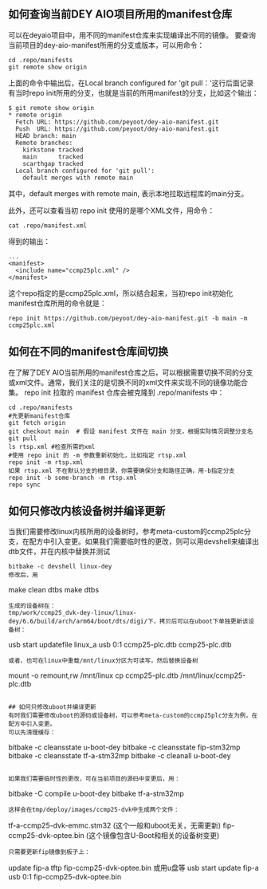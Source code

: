 ## 如何查询当前DEY AIO项目所用的manifest仓库
可以在deyaio项目中，用不同的manifest仓库来实现编译出不同的镜像。
要查询当前项目的dey-aio-manifest所用的分支或版本，可以用命令：
```
cd .repo/manifests
git remote show origin
```
上面的命令中输出后，在Local branch configured for 'git pull：'这行后面记录有当时repo init所用的分支，也就是当前的所用manifest的分支，比如这个输出：
```
$ git remote show origin
* remote origin
  Fetch URL: https://github.com/peyoot/dey-aio-manifest.git
  Push  URL: https://github.com/peyoot/dey-aio-manifest.git
  HEAD branch: main
  Remote branches:
    kirkstone tracked
    main      tracked
    scarthgap tracked
  Local branch configured for 'git pull':
    default merges with remote main

```
其中，default merges with remote main, 表示本地拉取远程库的main分支。

此外，还可以查看当初 repo init 使用的是哪个XML文件，用命令：
```
cat .repo/manifest.xml
```
得到的输出：
```
...
<manifest>
  <include name="ccmp25plc.xml" />
</manifest>
```
这个repo指定的是ccmp25plc.xml，所以结合起来，当初repo init初始化manifest仓库所用的命令就是：
```
repo init https://github.com/peyoot/dey-aio-manifest.git -b main -m ccmp25plc.xml
```
## 如何在不同的manifest仓库间切换
在了解了DEY AIO当前所用的manifest仓库之后，可以根据需要切换不同的分支或xml文件。通常，我们关注的是切换不同的xml文件来实现不同的镜像功能合集。
repo init 拉取的 manifest 仓库会被克隆到 .repo/manifests 中：
```
cd .repo/manifests
#先更新manifest仓库
git fetch origin
git checkout main  # 假设 manifest 文件在 main 分支，根据实际情况调整分支名
git pull
ls rtsp.xml #检查所需的xml
#使用 repo init 的 -m 参数重新初始化，比如指定 rtsp.xml
repo init -m rtsp.xml
如果 rtsp.xml 不在默认分支的根目录，你需要确保分支和路径正确，用-b指定分支
repo init -b some-branch -m rtsp.xml
repo sync
```

## 如何只修改内核设备树并编译更新
当我们需要修改linux内核所用的设备树时，参考meta-custom的ccmp25plc分支，在配方中引入变更。如果我们需要临时性的更改，则可以用devshell来编译出dtb文件，并在内核中替换并测试
```
bitbake -c devshell linux-dey
修改后，用
```
make clean dtbs
make dtbs
```
生成的设备树在：
tmp/work/ccmp25_dvk-dey-linux/linux-dey/6.6/build/arch/arm64/boot/dts/digi/下，拷贝后可以在uboot下单独更新该设备树：
```
usb start
updatefile linux_a usb 0:1 ccmp25-plc.dtb ccmp25-plc.dtb
```
或者，也可在linux中重载/mnt/linux分区为可读写，然后替换设备树
```
mount -o remount,rw /mnt/linux 
cp ccmp25-plc.dtb /mnt/linux/ccmp25-plc.dtb
```

## 如何只修改uboot并编译更新
有时我们需要修改uboot的源码或设备树，可以参考meta-custom的ccmp25plc分支为例，在配方中引入变更。
可以先清理缓存：
```
bitbake -c cleansstate u-boot-dey
bitbake -c cleansstate fip-stm32mp
bitbake -c cleansstate tf-a-stm32mp
bitbake -c cleanall u-boot-dey
```

如果我们需要临时性的更改，可在当前项目的源码中变更后，用：
```
bitbake -C compile u-boot-dey
bitbake tf-a-stm32mp
```
这样会在tmp/deploy/images/ccmp25-dvk中生成两个文件：
```
tf-a-ccmp25-dvk-emmc.stm32 (这个一般和uboot无关，无需更新)
fip-ccmp25-dvk-optee.bin (这个镜像包含U-Boot和相关的设备树变更)
```
只需要更新fip镜像到板子上：
```
update fip-a tftp fip-ccmp25-dvk-optee.bin
或用u盘等
usb start
update fip-a usb 0:1 fip-ccmp25-dvk-optee.bin
```
